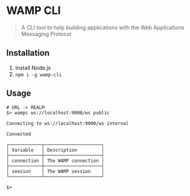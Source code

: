 WAMP CLI
===

> A CLI tool to help building applications with the Web Applications Messaging Protocol

Installation
---

1. Install Node.js
1. `npm i -g wamp-cli`

Usage
---

```
# URL -> REALM
$> wampc ws://localhost:9000/ws public

Connecting to ws://localhost:9000/ws internal

Connected

┌────────────┬─────────────────────┐
│ Variable   │ Description         │
├────────────┼─────────────────────┤
│ connection │ The WAMP connection │
├────────────┼─────────────────────┤
│ seesion    │ The WAMP session    │
└────────────┴─────────────────────┘

$>
```
